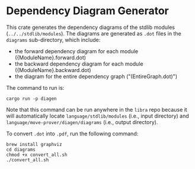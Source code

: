 # Dependency Diagram Generator

This crate generates the dependency diagrams of the stdlib modules (`../../stdlib/modules`). The diagrams are generated as `.dot` files in the `diagrams` sub-directory, which include:
* the forward dependency diagram for each module ({ModuleName}.forward.dot)
* the backward dependency diagram for each module ({ModuleName}.backward.dot)
* the diagram for the entire dependency graph ("(EntireGraph.dot)")

The command to run is:
```
cargo run -p diagen
```
Note that this command can be run anywhere in the `libra` repo because it will automatically locate `language/stdlib/modules` (i.e., input directory) and `language/move-prover/diagen/diagrams` (i.e., output directory).

To convert `.dot` into `.pdf`, run the following command:
```
brew install graphviz
cd diagrams
chmod +x convert_all.sh
./convert_all.sh
```
